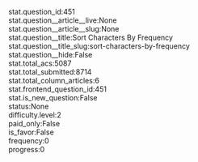 stat.question_id:451  
stat.question__article__live:None  
stat.question__article__slug:None  
stat.question__title:Sort Characters By Frequency  
stat.question__title_slug:sort-characters-by-frequency  
stat.question__hide:False  
stat.total_acs:5087  
stat.total_submitted:8714  
stat.total_column_articles:6  
stat.frontend_question_id:451  
stat.is_new_question:False  
status:None  
difficulty.level:2  
paid_only:False  
is_favor:False  
frequency:0  
progress:0  
